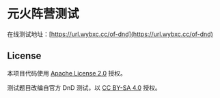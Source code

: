 # 元火阵营测试

在线测试地址：[https://url.wybxc.cc/of-dnd](https://url.wybxc.cc/of-dnd)

## License

本项目代码使用 [Apache License 2.0](LICENSE) 授权。

测试题目改编自官方 DnD 测试，以 [CC BY-SA 4.0](https://creativecommons.org/licenses/by-sa/4.0/) 授权。

